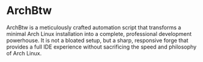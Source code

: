 # ArchBtw
ArchBtw is a meticulously crafted automation script that transforms a minimal Arch Linux installation into a complete, professional development powerhouse. It is not a bloated setup, but a sharp, responsive forge that provides a full IDE experience without sacrificing the speed and philosophy of Arch Linux.
